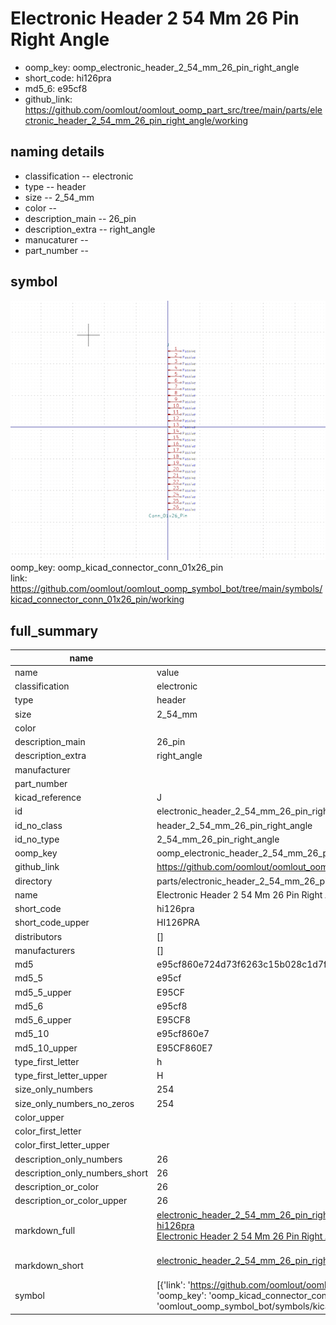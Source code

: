# Electronic Header 2 54 Mm 26 Pin Right Angle

  
* oomp_key: oomp_electronic_header_2_54_mm_26_pin_right_angle 
* short_code: hi126pra
* md5_6: e95cf8  
* github_link: https://github.com/oomlout/oomlout_oomp_part_src/tree/main/parts/electronic_header_2_54_mm_26_pin_right_angle/working  
## naming details
* classification -- electronic
* type -- header
* size -- 2_54_mm
* color -- 
* description_main -- 26_pin
* description_extra -- right_angle
* manucaturer -- 
* part_number -- 



## symbol

![](symbol/0/working/working_600.png)  
oomp_key: oomp_kicad_connector_conn_01x26_pin  
link: https://github.com/oomlout/oomlout_oomp_symbol_bot/tree/main/symbols/kicad_connector_conn_01x26_pin/working  


## full_summary
| name | value | 
| --- | --- | 
| name | value | 
| classification | electronic | 
| type | header | 
| size | 2_54_mm | 
| color |  | 
| description_main | 26_pin | 
| description_extra | right_angle | 
| manufacturer |  | 
| part_number |  | 
| kicad_reference | J | 
| id | electronic_header_2_54_mm_26_pin_right_angle | 
| id_no_class | header_2_54_mm_26_pin_right_angle | 
| id_no_type | 2_54_mm_26_pin_right_angle | 
| oomp_key | oomp_electronic_header_2_54_mm_26_pin_right_angle | 
| github_link | https://github.com/oomlout/oomlout_oomp_part_src/tree/main/parts/electronic_header_2_54_mm_26_pin_right_angle/working | 
| directory | parts/electronic_header_2_54_mm_26_pin_right_angle | 
| name | Electronic Header 2 54 Mm 26 Pin Right Angle | 
| short_code | hi126pra | 
| short_code_upper | HI126PRA | 
| distributors | [] | 
| manufacturers | [] | 
| md5 | e95cf860e724d73f6263c15b028c1d7f | 
| md5_5 | e95cf | 
| md5_5_upper | E95CF | 
| md5_6 | e95cf8 | 
| md5_6_upper | E95CF8 | 
| md5_10 | e95cf860e7 | 
| md5_10_upper | E95CF860E7 | 
| type_first_letter | h | 
| type_first_letter_upper | H | 
| size_only_numbers | 254 | 
| size_only_numbers_no_zeros | 254 | 
| color_upper |  | 
| color_first_letter |  | 
| color_first_letter_upper |  | 
| description_only_numbers | 26 | 
| description_only_numbers_short | 26 | 
| description_or_color | 26 | 
| description_or_color_upper | 26 | 
| markdown_full | [electronic_header_2_54_mm_26_pin_right_angle](https://github.com/oomlout/oomlout_oomp_part_src/tree/main/parts/electronic_header_2_54_mm_26_pin_right_angle/working)<br>[hi126pra](https://github.com/oomlout/oomlout_oomp_part_src/tree/main/parts/electronic_header_2_54_mm_26_pin_right_angle/working)<br>[Electronic Header 2 54 Mm 26 Pin Right Angle](https://github.com/oomlout/oomlout_oomp_part_src/tree/main/parts/electronic_header_2_54_mm_26_pin_right_angle/working)<br><br> | 
| markdown_short | [electronic_header_2_54_mm_26_pin_right_angle](https://github.com/oomlout/oomlout_oomp_part_src/tree/main/parts/electronic_header_2_54_mm_26_pin_right_angle/working)<br><br> | 
| symbol | [{'link': 'https://github.com/oomlout/oomlout_oomp_symbol_bot/tree/main/symbols/kicad_connector_conn_01x26_pin', 'oomp_key': 'oomp_kicad_connector_conn_01x26_pin', 'directory': 'oomlout_oomp_symbol_bot/symbols/kicad_connector_conn_01x26_pin//working/working.kicad_sym'}] | 
